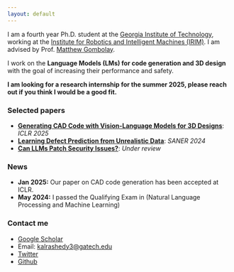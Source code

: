 ```yaml
---
layout: default
---
```



I am a fourth year Ph.D. student at the [Georgia Institute of Technology](https://gatech.edu/), working at the [Institute for Robotics and Intelligent Machines (IRIM)](https://research.gatech.edu/robotics). I am advised by Prof. [Matthew Gombolay](https://sites.gatech.edu/matthew-gombolay/).

I work on the **Language Models (LMs) for code generation and 3D design** with the goal of increasing their performance and safety.

**I am looking for a research internship for the summer 2025, please reach out if you think I would be a good fit.**


 
### Selected papers
- **[Generating CAD Code with Vision-Language Models for 3D Designs](https://arxiv.org/pdf/2410.05340)**: *ICLR 2025*
- **[Learning Defect Prediction from Unrealistic Data](https://arxiv.org/pdf/2311.00931)**: *SANER 2024*
- **[Can LLMs Patch Security Issues?](https://arxiv.org/pdf/2312.00024)**: *Under review*


### News
- **Jan 2025:** Our paper on CAD code generation has been accepted at ICLR.
- **May 2024:** I passed the Qualifying Exam in (Natural Language Processing and Machine Learning)


### Contact me
- [Google Scholar](https://scholar.google.com/citations?view_op=list_works&hl=en&hl=en&user=7j0jTzYAAAAJ)
- Email: kalrashedy3@gatech.edu
- [Twitter](https://twitter.com/Kamel773)
- [Github](https://github.com/Kamel773)

